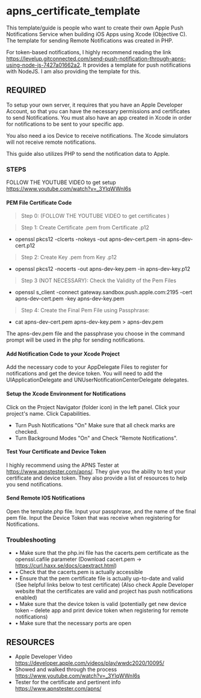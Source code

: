 # apns_certificate_template
This template/guide is people who want to create their own Apple Push Notifications Service when building iOS Apps using Xcode (Objective C). The template for sending Remote Notifications was created in PHP.

For token-based notifications, I highly recommend reading the link https://levelup.gitconnected.com/send-push-notification-through-apns-using-node-js-7427a01662a2. It provides a template for push notifications with NodeJS. I am also providing the template for this.

## REQUIRED
To setup your own server, it requires that you have an Apple Developer Account, so
that you can have the necessary permissions and certificates to send Notifications.
You must also have an app created in Xcode in order for notifications to be sent to
your specific app.

You also need a ios Device to receive notifications. The Xcode simulators will not receive
remote notifications.

This guide also utilizes PHP to send the notification data to Apple.

### STEPS

FOLLOW THE YOUTUBE VIDEO to get setup https://www.youtube.com/watch?v=_3YlqWWnI6s

#### PEM File Certificate Code

> Step 0: (FOLLOW THE YOUTUBE VIDEO to get certificates )

> Step 1: Create Certificate .pem from Certificate .p12
- openssl pkcs12 -clcerts -nokeys -out apns-dev-cert.pem -in apns-dev-cert.p12

> Step 2: Create Key .pem from Key .p12
- openssl pkcs12 -nocerts -out apns-dev-key.pem -in apns-dev-key.p12

> Step 3 (NOT NECESSARY): Check the Validity of the Pem Files
- openssl s_client -connect gateway.sandbox.push.apple.com:2195 -cert apns-dev-cert.pem -key apns-dev-key.pem

> Step 4: Create the Final Pem File using Passphrase:
- cat apns-dev-cert.pem apns-dev-key.pem > apns-dev.pem

The apns-dev.pem file and the passphrase you choose in the command prompt will be
used in the php for sending notifications.

#### Add Notification Code to your Xcode Project

Add the necessary code to your AppDelegate Files to register for notifications and get the device token. You will need to add the UIApplicationDelegate and UNUserNotificationCenterDelegate delegates.

#### Setup the Xcode Environment for Notifications

Click on the Project Navigator (folder icon) in the left panel. Click your project's name.
Click Capabilities.
 - Turn Push Notifications "On" Make sure that all check marks are checked.
 - Turn Background Modes "On" and Check "Remote Notifications".

#### Test Your Certificate and Device Token

I highly recommend using the APNS Tester at https://www.apnstester.com/apns/.
They give you the ability to test your certificate and device token. They also provide
a list of resources to help you send notifications.

#### Send Remote IOS Notifications

Open the template.php file. Input your passphrase, and the name of the final pem file.
Input the Device Token that was receive when registering for Notifications.


###  Troubleshooting

- •	Make sure that the php.ini file has the cacerts.pem certificate as the openssl.cafile parameter (Download cacert.pem -> https://curl.haxx.se/docs/caextract.html)
- •	Check that the cacerts.pem is actually accessible
- •	Ensure that the pem certificate file is actually up-to-date and valid (See helpful links below to test certificate) (Also check Apple Developer website that the certificates are valid and project has push notifications enabled)
- •	Make sure that the device token is valid (potentially get new device token – delete app and print device token when registering for remote notifications)
- •	Make sure that the necessary ports are open

## RESOURCES
- Apple Developer Video https://developer.apple.com/videos/play/wwdc2020/10095/
- Showed and walked through the process https://www.youtube.com/watch?v=_3YlqWWnI6s
- Tester for the certificate and pertinent info https://www.apnstester.com/apns/

